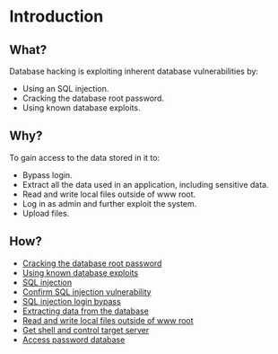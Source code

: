 # Introduction

## What?

Database hacking is exploiting inherent database vulnerabilities by:

* Using an SQL injection. 
* Cracking the database root password. 
* Using known database exploits.

## Why?

To gain access to the data stored in it to:

* Bypass login.
* Extract all the data used in an application, including sensitive data.
* Read and write local files outside of www root.
* Log in as admin and further exploit the system.
* Upload files.

## How?

* [Cracking the database root password](crack-root.md)
* [Using known database exploits](db-exploits.md)
* [SQL injection](sqli.md)
* [Confirm SQL injection vulnerability](confirm-vuln.md)
* [SQL injection login bypass](login-bypass.md)
* [Extracting data from the database](extract-info.md)
* [Read and write local files outside of www root](outside-www.md)
* [Get shell and control target server](get-shell.md)
* [Access password database](access-pwd-db.md)
